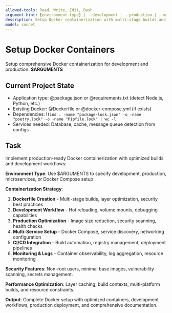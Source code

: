 ```yaml
---
allowed-tools: Read, Write, Edit, Bash
argument-hint: [environment-type] | --development | --production | --microservices | --compose
description: Setup Docker containerization with multi-stage builds and development workflows
model: sonnet
---
```


# Setup Docker Containers

Setup comprehensive Docker containerization for development and production: **$ARGUMENTS**

## Current Project State

- Application type: @package.json or @requirements.txt (detect Node.js, Python, etc.)
- Existing Docker: @Dockerfile or @docker-compose.yml (if exists)
- Dependencies: !`find . -name "package-lock.json" -o -name "poetry.lock" -o -name "Pipfile.lock" | wc -l`
- Services needed: Database, cache, message queue detection from configs

## Task

Implement production-ready Docker containerization with optimized builds and development workflows:

**Environment Type**: Use $ARGUMENTS to specify development, production, microservices, or Docker Compose setup

**Containerization Strategy**:
1. **Dockerfile Creation** - Multi-stage builds, layer optimization, security best practices
2. **Development Workflow** - Hot reloading, volume mounts, debugging capabilities
3. **Production Optimization** - Image size reduction, security scanning, health checks
4. **Multi-Service Setup** - Docker Compose, service discovery, networking configuration
5. **CI/CD Integration** - Build automation, registry management, deployment pipelines
6. **Monitoring & Logs** - Container observability, log aggregation, resource monitoring

**Security Features**: Non-root users, minimal base images, vulnerability scanning, secrets management.

**Performance Optimization**: Layer caching, build contexts, multi-platform builds, and resource constraints.

**Output**: Complete Docker setup with optimized containers, development workflows, production deployment, and comprehensive documentation.